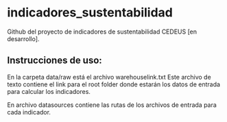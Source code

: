 # indicadores_sustentabilidad

Github del proyecto de indicadores de sustentabilidad CEDEUS [en desarrollo].

## Instrucciones de uso:
En la carpeta data/raw está el archivo warehouselink.txt
Este archivo de texto contiene el link para el root folder donde estarán los datos de entrada para calcular los indicadores.

En archivo datasources contiene las rutas de los archivos de entrada para cada indicador.
